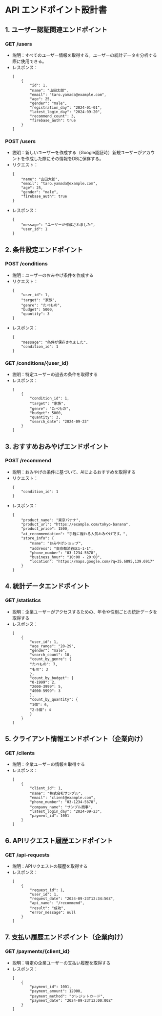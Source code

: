 # API エンドポイント設計書  
## 1. ユーザー認証関連エンドポイント
### GET /users
* 説明：すべてのユーザー情報を取得する。ユーザーの統計データを分析する際に使用できる。
* レスポンス：
    ```
    [
        {
            "id": 1,
            "name": "山田太郎",
            "email": "taro.yamada@example.com",
            "age": 25,
            "gender": "male",
            "registration_day": "2024-01-01",
            "latest_login_day": "2024-09-20",
            "recommend_count": 3,
            "firebase_auth": true
        }
    ]
    ```

### POST /users
* 説明：新しいユーザーを作成する（Google認証時）新規ユーザーがアカウントを作成した際にその情報をDBに保存する。
* リクエスト：
    ```
    {
        "name": "山田太郎",
        "email": "taro.yamada@example.com",
        "age": 25,
        "gender": "male",
        "firebase_auth": true
    }
    ```
* レスポンス：
    ```
    {
        "message": "ユーザーが作成されました",
        "user_id": 1
    }
    ```

## 2. 条件設定エンドポイント
### POST /conditions
* 説明：ユーザーのおみやげ条件を作成する
* リクエスト：
    ```
    {
        "user_id": 1,
        "target": "家族",
        "genre": "たべもの",
        "budget": 5000,
        "quantity": 3
    }
    ```
* レスポンス：
    ```
    {
        "message": "条件が保存されました",
        "condition_id": 1
    }
    ```

### GET /conditions/{user_id}
* 説明：特定ユーザーの過去の条件を取得する
* レスポンス：
    ```
    [
        {
            "condition_id": 1,
            "target": "家族",
            "genre": "たべもの",
            "budget": 5000,
            "quantity": 3,
            "search_date": "2024-09-23"
        }
    ]
    ```

## 3. おすすめおみやげエンドポイント
### POST /recommend
* 説明：おみやげの条件に基づいて、AIによるおすすめを取得する
* リクエスト：
    ```
    {
        "condition_id": 1
    }
    ```
* レスポンス：
    ```
    {
        "product_name": "東京バナナ",
        "product_url": "https://example.com/tokyo-banana",
        "product_price": 1500,
        "ai_recommendation": "手軽に贈れる人気おみやげです。",
        "store_info": {
            "name": "おみやげショップ",
            "address": "東京都渋谷区1-1-1",
            "phone_number": "03-1234-5678",
            "business_hour": "10:00 - 20:00",
            "location": "https://maps.google.com/?q=35.6895,139.6917"
        }
    }
    ```

## 4. 統計データエンドポイント
### GET /statistics
* 説明：企業ユーザーがアクセスするための、年令や性別ごとの統計データを取得する
* レスポンス：
    ```
    [
        {
            "user_id": 1,
            "age_range": "20-29",
            "gender": "male",
            "search_count": 10,
            "count_by_genre": {
            "たべもの": 7,
            "もの": 3
            },
            "count_by_budget": {
            "0-1999": 2,
            "2000-3999": 5,
            "4000-5999": 3
            },
            "count_by_quantity": {
            "1個": 6,
            "2-5個": 4
            }
        }
    ]
    ```

## 5. クライアント情報エンドポイント（企業向け）
### GET /clients
* 説明：企業ユーザーの情報を取得する
* レスポンス：
    ```
    [
        {
            "client_id": 1,
            "name": "株式会社サンプル",
            "email": "client@example.com",
            "phone_number": "03-1234-5678",
            "company_name": "サンプル商事",
            "latest_login_day": "2024-09-23",
            "payment_id": 1001
        }
    ]
    ```

## 6. APIリクエスト履歴エンドポイント
### GET /api-requests
* 説明：APIリクエストの履歴を取得する
* レスポンス：
    ```
    [
        {
            "request_id": 1,
            "user_id": 1,
            "request_date": "2024-09-23T12:34:56Z",
            "api_name": "/recommend",
            "result": "成功",
            "error_message": null
        }
    ]
    ```

## 7. 支払い履歴エンドポイント（企業向け）
### GET /payments/{client_id}
* 説明：特定の企業ユーザーの支払い履歴を取得する
* レスポンス：
    ```
    [
        {
            "payment_id": 1001,
            "payment_amount": 12000,
            "payment_method": "クレジットカード",
            "payment_date": "2024-09-23T12:00:00Z"
        }
    ]
    ```
